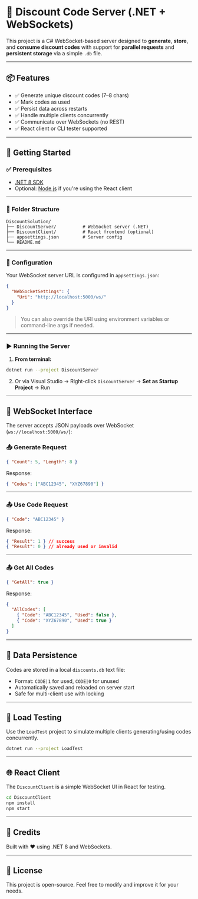 # 🧾 Discount Code Server (.NET + WebSockets)

This project is a C# WebSocket-based server designed to **generate**, **store**, and **consume discount codes** with support for **parallel requests** and **persistent storage** via a simple `.db` file.

---

## 📦 Features

- ✅ Generate unique discount codes (7–8 chars)
- ✅ Mark codes as used
- ✅ Persist data across restarts
- ✅ Handle multiple clients concurrently
- ✅ Communicate over WebSockets (no REST)
- ✅ React client or CLI tester supported

---

## 🚀 Getting Started

### ✅ Prerequisites

- [.NET 8 SDK](https://dotnet.microsoft.com/en-us/download)
- Optional: [Node.js](https://nodejs.org/) if you're using the React client

---

### 📁 Folder Structure

```
DiscountSolution/
├── DiscountServer/          # WebSocket server (.NET)
├── DiscountClient/          # React frontend (optional)
├── appsettings.json         # Server config
└── README.md
```

---

### 🔧 Configuration

Your WebSocket server URL is configured in `appsettings.json`:

```json
{
  "WebSocketSettings": {
    "Uri": "http://localhost:5000/ws/"
  }
}
```

> You can also override the URI using environment variables or command-line args if needed.

---

### ▶️ Running the Server

1. **From terminal:**

```bash
dotnet run --project DiscountServer
```

2. Or via Visual Studio → Right-click `DiscountServer` → **Set as Startup Project** → Run

---

## 🧪 WebSocket Interface

The server accepts JSON payloads over WebSocket (`ws://localhost:5000/ws/`):

### 📤 Generate Request

```json
{ "Count": 5, "Length": 8 }
```

Response:
```json
{ "Codes": ["ABC12345", "XYZ67890"] }
```

---

### 📤 Use Code Request

```json
{ "Code": "ABC12345" }
```

Response:
```json
{ "Result": 1 } // success
{ "Result": 0 } // already used or invalid
```

---

### 📤 Get All Codes

```json
{ "GetAll": true }
```

Response:
```json
{
  "AllCodes": [
    { "Code": "ABC12345", "Used": false },
    { "Code": "XYZ67890", "Used": true }
  ]
}
```

---

## 🔐 Data Persistence

Codes are stored in a local `discounts.db` text file:

- Format: `CODE|1` for used, `CODE|0` for unused
- Automatically saved and reloaded on server start
- Safe for multi-client use with locking

---

## 🧪 Load Testing

Use the `LoadTest` project to simulate multiple clients generating/using codes concurrently.

```bash
dotnet run --project LoadTest
```

---

## 🌐 React Client 

The `DiscountClient` is a simple WebSocket UI in React for testing.

```bash
cd DiscountClient
npm install
npm start
```
---

## 🧠 Credits

Built with ❤️ using .NET 8 and WebSockets.

---

## 📜 License

This project is open-source. Feel free to modify and improve it for your needs.

